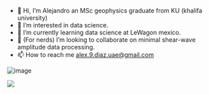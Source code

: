 - 👋 Hi, I’m Alejandro an MSc geophysics graduate from KU (khalifa university)
- 👀 I’m interested in data science.
- 🌱 I’m currently learning data science at LeWagon mexico.
- 💞️ (For nerds) I’m looking to collaborate on minimal shear-wave amplitude data processing.
- 📫 How to reach me alex.9.diaz.uae@gmail.com

<!---
dizlex/dizlex is a ✨ special ✨ repository because its `README.md` (this file) appears on your GitHub profile.
You can click the Preview link to take a look at your changes.
--->

![image]({https://img.shields.io/badge/Python-FFD43B?style=for-the-badge&logo=python&logoColor=blue})

<img src="{https://img.shields.io/badge/Python-FFD43B?style=for-the-badge&logo=python&logoColor=blue}" />







